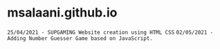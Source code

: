 # msalaani.github.io
`25/04/2021 - SUPGAMING Website creation using HTML CSS`
`02/05/2021 - Adding Number Guesser Game based on JavaScript.`